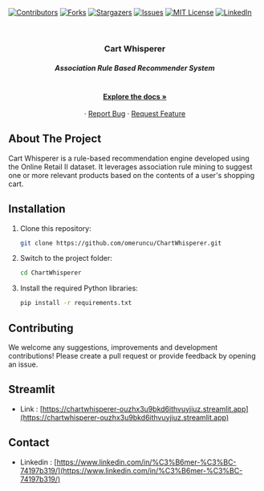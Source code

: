 [![Contributors][contributors-shield]][contributors-url]
[![Forks][forks-shield]][forks-url]
[![Stargazers][stars-shield]][stars-url]
[![Issues][issues-shield]][issues-url]
[![MIT License][license-shield]][license-url]
[![LinkedIn][linkedin-shield]][linkedin-url]

<!-- PROJECT LOGO -->
<br />
<p align="center">
  <a href="https://github.com/omeruncu/CartWhisperer"></a>

  <h3 align="center">Cart Whisperer</h3>
  <h5 align="center">Association Rule Based Recommender System</h5>

  <p align="center">
    <br />
    <a href="https://github.com/omeruncu/CartWhisperer"><strong>Explore the docs »</strong></a>
    <br />
    <br />
    ·
    <a href="https://github.com/omeruncu/CartWhisperer/issues">Report Bug</a>
    ·
    <a href="https://github.com/omeruncu/CartWhisperer/issues">Request Feature</a>
  </p>
</p>

<!-- ABOUT THE PROJECT -->
## About The Project

Cart Whisperer is a rule-based recommendation engine developed using the Online Retail II dataset. It leverages association rule mining to suggest one or more relevant products based on the contents of a user's shopping cart.

## Installation

1. Clone this repository:
   ```bash
   git clone https://github.com/omeruncu/ChartWhisperer.git
   ```
2. Switch to the project folder:
   ```bash
   cd ChartWhisperer
   ```
3. Install the required Python libraries:
   ```bash
   pip install -r requirements.txt
   ```

## Contributing

We welcome any suggestions, improvements and development contributions! Please create a pull request or provide feedback by opening an issue.

## Streamlit
* Link : [https://chartwhisperer-ouzhx3u9bkd6ithvuyjiuz.streamlit.app](https://chartwhisperer-ouzhx3u9bkd6ithvuyjiuz.streamlit.app)
<!-- CONTACT -->
## Contact

* Linkedin : [https://www.linkedin.com/in/%C3%B6mer-%C3%BC-74197b319/](https://www.linkedin.com/in/%C3%B6mer-%C3%BC-74197b319/)


<!-- MARKDOWN LINKS & IMAGES -->
<!-- https://www.markdownguide.org/basic-syntax/#reference-style-links -->
[contributors-shield]: https://img.shields.io/github/contributors/omeruncu/CartWhisperer.svg?style=for-the-badge
[contributors-url]: https://github.com/omeruncu/CartWhisperer/graphs/contributors
[forks-shield]: https://img.shields.io/github/forks/omeruncu/CartWhisperer.svg?style=for-the-badge
[forks-url]: https://github.com/omeruncu/CartWhisperer/network/members
[stars-shield]: https://img.shields.io/github/stars/omeruncu/CartWhisperer.svg?style=for-the-badge
[stars-url]: https://github.com/omeruncu/CartWhisperer/stargazers
[issues-shield]: https://img.shields.io/github/issues/omeruncu/CartWhisperer.svg?style=for-the-badge
[issues-url]: https://github.com/omeruncu/CartWhisperer/issues
[license-shield]: https://img.shields.io/github/license/omeruncu/CartWhisperer.svg?style=for-the-badge
[license-url]: https://github.com/omeruncu/CartWhisperer/blob/master/LICENSE.txt
[linkedin-shield]: https://img.shields.io/badge/-LinkedIn-black.svg?style=for-the-badge&logo=linkedin&colorB=555
[linkedin-url]: https://www.linkedin.com/in/%C3%B6mer-%C3%BC-74197b319/
